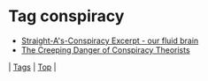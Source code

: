 <!--
title: Tag conspiracy
date: 2020-06-28T15:26:59.105Z
tags:
-->
# Tag conspiracy

 * [Straight-A's-Conspiracy Excerpt - our fluid brain](69699801011.md)
 * [The Creeping Danger of Conspiracy Theorists](86862032942.md)

| [Tags](tags.md) | [Top](index.md) |
